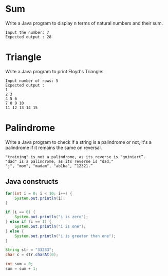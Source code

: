 # Sum

Write a Java program to display n terms of natural numbers and their sum.

```
Input the number: 7
Expected output : 28
```

# Triangle

Write a Java program to print Floyd's Triangle.

```
Input number of rows: 5
Expected output :
1 
2 3 
4 5 6 
7 8 9 10 
11 12 13 14 15 
```

# Palindrome

Write a Java program to check if a string is a palindrome or not, it's a palindrome if it remains the same on reversal.

```
"training" is not a palindrome, as its reverse is "gniniart”.
"dad" is a palindrome, as its reverse is "dad," 
"j", "mom", "madam", "ab1ba", “12321.”
```

## Java constructs

```java
for(int i = 0; i < 10; i++) {
    System.out.println(i);
}
```

```java
if (i == 0) {
    System.out.println("i is zero");
} else if (i == 1) {
    System.out.println("i is one");
} else {
    System.out.println("i is greater than one");
}
```

```java
String str = "33233";
char c = str.charAt(0);
```

```java
int sum = 0;
sum = sum + 1;
```